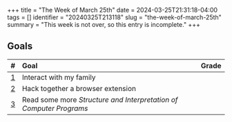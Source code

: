 +++
title      = "The Week of March 25th"
date       = 2024-03-25T21:31:18-04:00
tags       = []
identifier = "20240325T213118"
slug       = "the-week-of-march-25th"
summary    = "This week is not over, so this entry is incomplete."
+++
## Goals
| #                                                                      | Goal                                                               | Grade |
|:-----------------------------------------------------------------------|:-------------------------------------------------------------------|:------|
| [1](#interact-with-my-family)                                          | Interact with my family                                            |       |
| [2](#hack-together-a-browser-extension)                                | Hack together a browser extension                                  |       |
| [3](#read-some-more-structure-and-interpretation-of-computer-programs) | Read some more *Structure and Interpretation of Computer Programs* |       |

[//]: # (## Notes)
[//]: # (### Interact with my family)
[//]: # (### Hack together a browser extension)
[//]: # (### Read some more *Structure and Interpretation of Computer Programs*)
